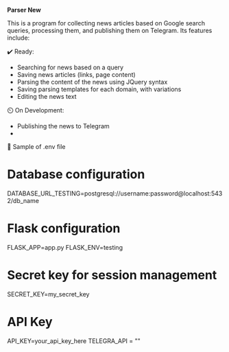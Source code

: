 **Parser New**

This is a program for collecting news articles based on Google search queries, processing them, and publishing them on Telegram. Its features include:

✔️ Ready: 
+ Searching for news based on a query
+ Saving news articles (links, page content)
+ Parsing the content of the news using JQuery syntax
+ Saving parsing templates for each domain, with variations
+ Editing the news text

⏲️ On Development:
- Publishing the news to Telegram
- 

📓 Sample of .env file
# Database configuration
DATABASE_URL_TESTING=postgresql://username:password@localhost:5432/db_name
# Flask configuration
FLASK_APP=app.py
FLASK_ENV=testing
# Secret key for session management
SECRET_KEY=my_secret_key
# API Key
API_KEY=your_api_key_here
TELEGRA_API = ""
